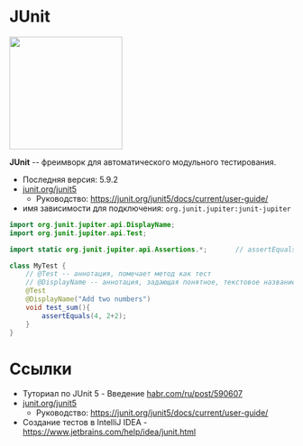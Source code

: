 # JUnit
<img src="https://upload.wikimedia.org/wikipedia/commons/thumb/5/59/JUnit_5_Banner.png/440px-JUnit_5_Banner.png" width="200"  />


**JUnit** -- фреимворк для автоматического модульного тестирования.
- Последняя версия: 5.9.2
- [junit.org/junit5](https://junit.org/junit5/)
  - Руководство: https://junit.org/junit5/docs/current/user-guide/
- имя зависимости для подключения: `org.junit.jupiter:junit-jupiter`


```Java
import org.junit.jupiter.api.DisplayName;
import org.junit.jupiter.api.Test;

import static org.junit.jupiter.api.Assertions.*;       // assertEquals

class MyTest {
    // @Test -- аннотация, помечает метод как тест
    // @DisplayName -- аннотация, задающая понятное, текстовое название теста
    @Test
    @DisplayName("Add two numbers")
    void test_sum(){
        assertEquals(4, 2+2);
    }
}
```

# Ссылки
- Туториал по JUnit 5  - Введение [habr.com/ru/post/590607](https://habr.com/ru/post/590607)
- [junit.org/junit5](https://junit.org/junit5/)
  - Руководство: https://junit.org/junit5/docs/current/user-guide/
- Создание тестов в IntelliJ IDEA - https://www.jetbrains.com/help/idea/junit.html
